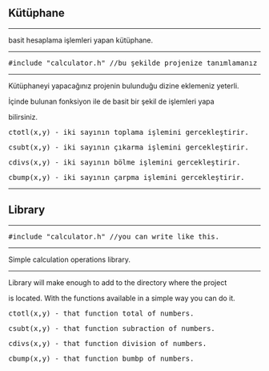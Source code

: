 <h2>Kütüphane</h2>
<hr>
<p>basit hesaplama işlemleri yapan kütüphane.</p>
<hr>
<pre>#include "calculator.h" //bu şekilde projenize tanımlamanız yeterli</pre>
<hr>
<p>Kütüphaneyi yapacağınız projenin bulunduğu dizine eklemeniz yeterli. </p>
<p>İçinde bulunan fonksiyon ile de basit bir şekil de işlemleri yapa</p>
<p>bilirsiniz.</p>

<pre>ctotl(x,y) - iki sayının toplama işlemini gercekleştirir.</pre>
<pre>csubt(x,y) - iki sayının çıkarma işlemini gercekleştirir.</pre>
<pre>cdivs(x,y) - iki sayının bölme işlemini gercekleştirir.</pre>
<pre>cbump(x,y) - iki sayının çarpma işlemini gercekleştirir.</pre>

<hr>
<h2>Library</h2>
<hr>
<pre>#include "calculator.h" //you can write like this.</pre>
<hr>
<p>Simple calculation operations library.</p>
<hr>
<p>Library will make enough to add to the directory where the project </p>
<p>is located. With the functions available in a simple way you can do it.</p>

<pre>ctotl(x,y) - that function total of numbers.</pre>
<pre>csubt(x,y) - that function subraction of numbers.</pre>
<pre>cdivs(x,y) - that function division of numbers.</pre>
<pre>cbump(x,y) - that function bumbp of numbers.</pre>